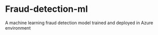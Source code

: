 # Fraud-detection-ml
A machine learning fraud detection model trained and deployed in Azure environment
